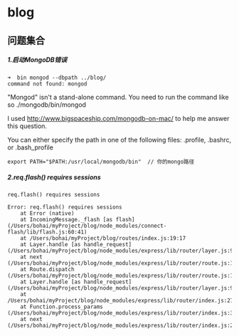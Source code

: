 # blog

## 问题集合

##### 1.启动MongoDB错误
```
➜  bin mongod --dbpath ../blog/
command not found: mongod

```

"Mongod" isn't a stand-alone command. You need to run the command like so ./mongodb/bin/mongod

I used http://www.bigspaceship.com/mongodb-on-mac/ to help me answer this question.


You can either specify the path in one of the following files: .profile, .bashrc, or .bash_profile
```
export PATH="$PATH:/usr/local/mongodb/bin"  // 你的mongo路径
```

##### 2.req.flash() requires sessions

```
req.flash() requires sessions

Error: req.flash() requires sessions
    at Error (native)
    at IncomingMessage._flash [as flash] (/Users/bohai/myProject/blog/node_modules/connect-flash/lib/flash.js:60:41)
    at /Users/bohai/myProject/blog/routes/index.js:19:17
    at Layer.handle [as handle_request] (/Users/bohai/myProject/blog/node_modules/express/lib/router/layer.js:95:5)
    at next (/Users/bohai/myProject/blog/node_modules/express/lib/router/route.js:131:13)
    at Route.dispatch (/Users/bohai/myProject/blog/node_modules/express/lib/router/route.js:112:3)
    at Layer.handle [as handle_request] (/Users/bohai/myProject/blog/node_modules/express/lib/router/layer.js:95:5)
    at /Users/bohai/myProject/blog/node_modules/express/lib/router/index.js:277:22
    at Function.process_params (/Users/bohai/myProject/blog/node_modules/express/lib/router/index.js:330:12)
    at next (/Users/bohai/myProject/blog/node_modules/express/lib/router/index.js:271:10)
```